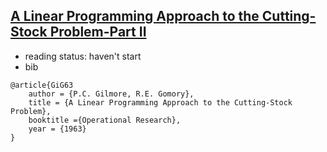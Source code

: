 [A Linear Programming Approach to the Cutting-Stock Problem-Part II](http://www4.ncsu.edu/~kksivara/ma505/handouts/gilmore-gomory2.pdf)
---

- reading status: haven't start
- bib
```
@article{GiG63
    author = {P.C. Gilmore, R.E. Gomory},
    title = {A Linear Programming Approach to the Cutting-Stock Problem},
    booktitle ={Operational Research},
    year = {1963}
}
```
